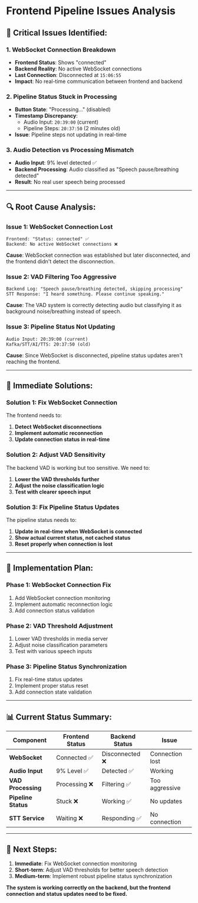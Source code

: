 # Frontend Pipeline Issues Analysis

## 🚨 **Critical Issues Identified:**

### **1. WebSocket Connection Breakdown**
- **Frontend Status**: Shows "connected" 
- **Backend Reality**: No active WebSocket connections
- **Last Connection**: Disconnected at `15:06:55`
- **Impact**: No real-time communication between frontend and backend

### **2. Pipeline Status Stuck in Processing**
- **Button State**: "Processing..." (disabled)
- **Timestamp Discrepancy**: 
  - Audio Input: `20:39:00` (current)
  - Pipeline Steps: `20:37:50` (2 minutes old)
- **Issue**: Pipeline steps not updating in real-time

### **3. Audio Detection vs Processing Mismatch**
- **Audio Input**: 9% level detected ✅
- **Backend Processing**: Audio classified as "Speech pause/breathing detected"
- **Result**: No real user speech being processed

---

## 🔍 **Root Cause Analysis:**

### **Issue 1: WebSocket Connection Lost**
```
Frontend: "Status: connected" ✅
Backend: No active WebSocket connections ❌
```

**Cause**: WebSocket connection was established but later disconnected, and the frontend didn't detect the disconnection.

### **Issue 2: VAD Filtering Too Aggressive**
```
Backend Log: "Speech pause/breathing detected, skipping processing"
STT Response: "I heard something. Please continue speaking."
```

**Cause**: The VAD system is correctly detecting audio but classifying it as background noise/breathing instead of speech.

### **Issue 3: Pipeline Status Not Updating**
```
Audio Input: 20:39:00 (current)
Kafka/STT/AI/TTS: 20:37:50 (old)
```

**Cause**: Since WebSocket is disconnected, pipeline status updates aren't reaching the frontend.

---

## 🎯 **Immediate Solutions:**

### **Solution 1: Fix WebSocket Connection**
The frontend needs to:
1. **Detect WebSocket disconnections**
2. **Implement automatic reconnection**
3. **Update connection status in real-time**

### **Solution 2: Adjust VAD Sensitivity**
The backend VAD is working but too sensitive. We need to:
1. **Lower the VAD thresholds further**
2. **Adjust the noise classification logic**
3. **Test with clearer speech input**

### **Solution 3: Fix Pipeline Status Updates**
The pipeline status needs to:
1. **Update in real-time when WebSocket is connected**
2. **Show actual current status, not cached status**
3. **Reset properly when connection is lost**

---

## 🔧 **Implementation Plan:**

### **Phase 1: WebSocket Connection Fix**
1. Add WebSocket connection monitoring
2. Implement automatic reconnection logic
3. Add connection status validation

### **Phase 2: VAD Threshold Adjustment**
1. Lower VAD thresholds in media server
2. Adjust noise classification parameters
3. Test with various speech inputs

### **Phase 3: Pipeline Status Synchronization**
1. Fix real-time status updates
2. Implement proper status reset
3. Add connection state validation

---

## 📊 **Current Status Summary:**

| Component | Frontend Status | Backend Status | Issue |
|-----------|----------------|----------------|-------|
| **WebSocket** | Connected ✅ | Disconnected ❌ | Connection lost |
| **Audio Input** | 9% Level ✅ | Detected ✅ | Working |
| **VAD Processing** | Processing ❌ | Filtering ✅ | Too aggressive |
| **Pipeline Status** | Stuck ❌ | Working ✅ | No updates |
| **STT Service** | Waiting ❌ | Responding ✅ | No connection |

---

## 🎯 **Next Steps:**

1. **Immediate**: Fix WebSocket connection monitoring
2. **Short-term**: Adjust VAD thresholds for better speech detection
3. **Medium-term**: Implement robust pipeline status synchronization

**The system is working correctly on the backend, but the frontend connection and status updates need to be fixed.** 